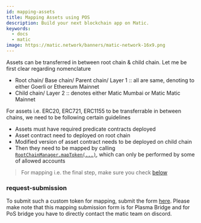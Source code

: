 ```yaml
---
id: mapping-assets
title: Mapping Assets using POS
description: Build your next blockchain app on Matic.
keywords:
  - docs
  - matic
image: https://matic.network/banners/matic-network-16x9.png
---
```


Assets can be transferred in between root chain & child chain. Let me be first clear regarding nomenclature

- Root chain/ Base chain/ Parent chain/ Layer 1 :: all are same, denoting to either Goerli or Ethereum Mainnet
- Child chain/ Layer 2 :: denotes either Matic Mumbai or Matic Matic Mainnet

For assets i.e. ERC20, ERC721, ERC1155 to be transferrable in between chains, we need to be following certain guidelines

- Assets must have required predicate contracts deployed
- Asset contract need to deployed on root chain
- Modified version of asset contract needs to be deployed on child chain
- Then they need to be mapped by calling [`RootChainManager.mapToken(...)`](https://github.com/maticnetwork/pos-portal/blob/c50e4144d90fcd63aa3d5600b11ccfff9b395fcf/contracts/root/RootChainManager/RootChainManager.sol#L165), which can only be performed by some of allowed accounts

> For mapping i.e. the final step, make sure you check [below](#request-submission)


### request-submission

To submit such a custom token for mapping, submit the form [here](/docs/develop/ethereum-matic/submit-mapping-request). Please make note that this mapping submission form is for Plasma Bridge and for PoS bridge you have to directly contact the matic team on discord.
